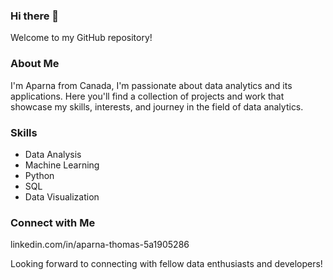 ### Hi there 👋

Welcome to my GitHub repository! 

### About Me

I'm Aparna from Canada, I'm passionate about data analytics and its applications. Here you'll find a collection of projects and work that showcase my skills, interests, and journey in the field of data analytics.

### Skills

- Data Analysis
- Machine Learning
- Python
- SQL
- Data Visualization

### Connect with Me

linkedin.com/in/aparna-thomas-5a1905286

Looking forward to connecting with fellow data enthusiasts and developers!
